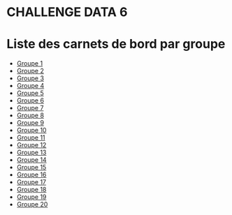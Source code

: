 # CHALLENGE DATA 6
# Liste des carnets de bord par groupe


- [Groupe 1](https://dorian-harbor-d87.notion.site/Carnet-de-Bord-Challenge-Data-e183b7ec12664323ad9d1a219f9caed4?pvs=4)
- [Groupe 2](https://puzzling-smoke-ec7.notion.site/Carnet-de-bord-bcaba23d3f2c44f3b54ed1dcbe0fbbf6?pvs=4)
- [Groupe 3](https://liberating-partner-269.notion.site/Carnet-de-bord-c0a5a472c6ce4d538c88c2d6c6d21824)
- [Groupe 4](https://www.notion.so/Carnet-de-bord-16381e64594a431c82a3a12d2062a7eb?pvs=4)
- [Groupe 5](https://cloud-havarti-ccc.notion.site/INTRODUCTION-8cfe117958444072a3f3c5cb914286a6)
- [Groupe 6]()
- [Groupe 7]()
- [Groupe 8](https://unmarred-column-076.notion.site/Carnet-de-Bord-11a8fca2ccda4ff39009cc30e571d77b)
- [Groupe 9]()
- [Groupe 10]()
- [Groupe 11]()
- [Groupe 12]()
- [Groupe 13]()
- [Groupe 14]()
- [Groupe 15]()
- [Groupe 16]()
- [Groupe 17](https://large-dungeon-6f7.notion.site/Accueil-de-l-espace-d-quipe-1d8e344278c74534b51630a007b5acc7)
- [Groupe 18](https://grizzled-hovercraft-283.notion.site/Carnet-de-bord-40a461a2d21945c1985ea0756c983233?pvs=4)
- [Groupe 19]()
- [Groupe 20](https://cypress-ladybug-3e8.notion.site/CHALLENGE-DATA-Groupe-20-0e90f232be4a4785b34ecbca1226093e)
 
